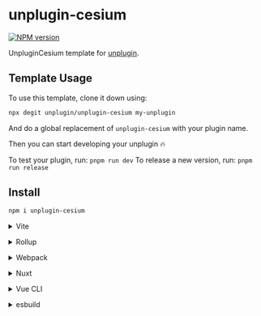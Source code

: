 # unplugin-cesium

[![NPM version](https://img.shields.io/npm/v/unplugin-cesium?color=a1b858&label=)](https://www.npmjs.com/package/unplugin-cesium)

UnpluginCesium template for [unplugin](https://github.com/unjs/unplugin).

## Template Usage

To use this template, clone it down using:

```bash
npx degit unplugin/unplugin-cesium my-unplugin
```

And do a global replacement of `unplugin-cesium` with your plugin name.

Then you can start developing your unplugin 🔥

To test your plugin, run: `pnpm run dev`
To release a new version, run: `pnpm run release`

## Install

```bash
npm i unplugin-cesium
```

<details>
<summary>Vite</summary><br>

```ts
// vite.config.ts
import UnpluginCesium from 'unplugin-cesium/vite'

export default defineConfig({
  plugins: [
    UnpluginCesium({ /* options */ }),
  ],
})
```

Example: [`playground/`](./playground/)

<br></details>

<details>
<summary>Rollup</summary><br>

```ts
// rollup.config.js
import UnpluginCesium from 'unplugin-cesium/rollup'

export default {
  plugins: [
    UnpluginCesium({ /* options */ }),
  ],
}
```

<br></details>

<details>
<summary>Webpack</summary><br>

```ts
// webpack.config.js
module.exports = {
  /* ... */
  plugins: [
    require('unplugin-cesium/webpack')({ /* options */ })
  ]
}
```

<br></details>

<details>
<summary>Nuxt</summary><br>

```ts
// nuxt.config.js
export default defineNuxtConfig({
  modules: [
    ['unplugin-cesium/nuxt', { /* options */ }],
  ],
})
```

> This module works for both Nuxt 2 and [Nuxt Vite](https://github.com/nuxt/vite)

<br></details>

<details>
<summary>Vue CLI</summary><br>

```ts
// vue.config.js
module.exports = {
  configureWebpack: {
    plugins: [
      require('unplugin-cesium/webpack')({ /* options */ }),
    ],
  },
}
```

<br></details>

<details>
<summary>esbuild</summary><br>

```ts
// esbuild.config.js
import { build } from 'esbuild'
import UnpluginCesium from 'unplugin-cesium/esbuild'

build({
  plugins: [UnpluginCesium()],
})
```

<br></details>
